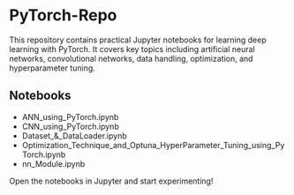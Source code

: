 # PyTorch-Repo

This repository contains practical Jupyter notebooks for learning deep learning with PyTorch. It covers key topics including artificial neural networks, convolutional networks, data handling, optimization, and hyperparameter tuning.

## Notebooks

- ANN_using_PyTorch.ipynb  
- CNN_using_PyTorch.ipynb  
- Dataset_&_DataLoader.ipynb  
- Optimization_Technique_and_Optuna_HyperParameter_Tuning_using_PyTorch.ipynb  
- nn_Module.ipynb  


Open the notebooks in Jupyter and start experimenting!
